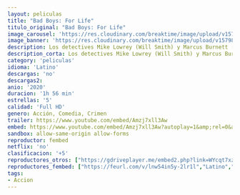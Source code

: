 ```yaml
---
layout: peliculas
title: "Bad Boys: For Life"
titulo_original: "Bad Boys: For Life"
image_carousel: 'https://res.cloudinary.com/breaktime/image/upload/v1579840276/bad-boys-min_teyi4h.jpg'
image_banner: 'https://res.cloudinary.com/breaktime/image/upload/v1579840276/bad-boys-life-min_eok4fy.jpg'
description: Los detectives Mike Lowrey (Will Smith) y Marcus Burnett (Martin Lawrence) vuelven a hacer de las suyas. Ahora Lowery pasa por la crisis de mediana edad y Burnett está pensando en retirarse. Eso sí, cuando les llega un nuevo caso que resolver, volverán a trabajar juntos por última vez.Esta vez, ante la nueva amenaza que se les presenta, tendrán que trabajar codo con codo con una moderna unidad policial que tendrá algunas diferencias con los dos detectives de la vieja escuela.
description_corta: Los detectives Mike Lowrey (Will Smith) y Marcus Burnett (Martin Lawrence) vuelven a hacer de las suyas. Ahora Lowery pasa por la crisis de mediana edad y Burnett está pensando en retirarse. Eso sí, cuando les...
category: 'peliculas'
idioma: 'Latino'
descargas: 'no'
descargas2:
anio: '2020'
duracion: '1h 56 min'
estrellas: '5'
calidad: 'Full HD'
genero: Acción, Comedia, Crimen
trailer: https://www.youtube.com/embed/Amzj7xll3Aw
embed: https://www.youtube.com/embed/Amzj7xll3Aw?autoplay=1&amp;rel=0&amp;hd=1&border=0&wmode=opaque&enablejsapi=1&modestbranding=1&controls=1&showinfo=0
sandbox: allow-same-origin allow-forms
reproductor: fembed
netflix: 'no'
clasificacion: '+5'
reproductores_otros: ["https://gdriveplayer.me/embed2.php?link=WYcqt7xzbIGvKl%252Bjyvj4pgH%252BgcuMYULfGMfnmme4lSM6i%252FWiaZjVeI0uo50TPu2%252Bx%252Bqq9P1HlzUPCWFrzAS31GykwVq599cWowvn%252BLb3FVZgraStHPE3fof2rr4fS0Yr54d4AvbJTypedLHImmaBB2bLvULi%252FEcNdZgVRcgpSreI1Zfesbm46kyX4RpRfoAMtCzLRA01IbUmmj2CELRl8J","Latino","https://damedamehoy.xyz/embed.php?v=VTlDTDNuV0V5MTdPOVVIQ2dsYWlJeER6WHVtVC9FZGdHcEE2dGlwV2ticz0=","Latino"]
reproductores_fembed: ["https://feurl.com/v/lnw54in5y-2lr1l","Latino","https://feurl.com/v/x45k7u51j526e1g","Latino","https://demariquita.top/v/gyg-rt-m87771dq","Latino","https://fembad.net/v/48lm7iz5g3x820-","Latino"]
tags:
- Accion
---
```














